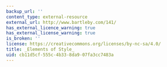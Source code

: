 ```yaml
---
backup_url: ''
content_type: external-resource
external_url: http://www.bartleby.com/141/
has_external_licence_warning: true
has_external_license_warning: true
is_broken: ''
license: https://creativecommons.org/licenses/by-nc-sa/4.0/
title: _Elements of Style_
uid: cb11d5cf-555c-4b33-8da9-07fa3cc7483a
---
```

